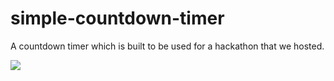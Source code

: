 # simple-countdown-timer
A countdown timer which is built to be used for a hackathon that we hosted.

![](https://i.imgur.com/vf6JFjE.png)
